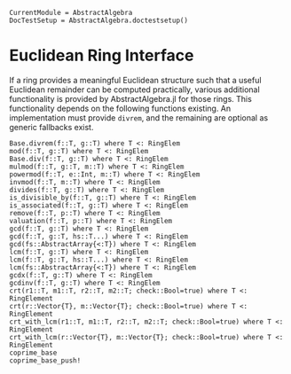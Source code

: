 ```@meta
CurrentModule = AbstractAlgebra
DocTestSetup = AbstractAlgebra.doctestsetup()
```

# Euclidean Ring Interface

If a ring provides a meaningful Euclidean structure such that a useful Euclidean
remainder can be computed practically, various additional functionality is provided
by AbstractAlgebra.jl for those rings. This functionality depends on the following
functions existing. An implementation must provide `divrem`, and the remaining
are optional as generic fallbacks exist.

```@docs
Base.divrem(f::T, g::T) where T <: RingElem
mod(f::T, g::T) where T <: RingElem
Base.div(f::T, g::T) where T <: RingElem
mulmod(f::T, g::T, m::T) where T <: RingElem
powermod(f::T, e::Int, m::T) where T <: RingElem
invmod(f::T, m::T) where T <: RingElem
divides(f::T, g::T) where T <: RingElem
is_divisible_by(f::T, g::T) where T <: RingElem
is_associated(f::T, g::T) where T <: RingElem
remove(f::T, p::T) where T <: RingElem
valuation(f::T, p::T) where T <: RingElem
gcd(f::T, g::T) where T <: RingElem
gcd(f::T, g::T, hs::T...) where T <: RingElem
gcd(fs::AbstractArray{<:T}) where T <: RingElem
lcm(f::T, g::T) where T <: RingElem
lcm(f::T, g::T, hs::T...) where T <: RingElem
lcm(fs::AbstractArray{<:T}) where T <: RingElem
gcdx(f::T, g::T) where T <: RingElem
gcdinv(f::T, g::T) where T <: RingElem
crt(r1::T, m1::T, r2::T, m2::T; check::Bool=true) where T <: RingElement
crt(r::Vector{T}, m::Vector{T}; check::Bool=true) where T <: RingElement
crt_with_lcm(r1::T, m1::T, r2::T, m2::T; check::Bool=true) where T <: RingElement
crt_with_lcm(r::Vector{T}, m::Vector{T}; check::Bool=true) where T <: RingElement
coprime_base
coprime_base_push!
```
